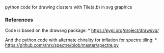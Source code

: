 python code for drawing clusters with Tile(a,b) in svg graphics


### References
Code is based on the drawsvg package: 
    * https://pypi.org/project/drawsvg/

And the python code with alternate chirality for inflation for spectre tiling:
    * https://github.com/shrx/spectre/blob/master/spectre.py
